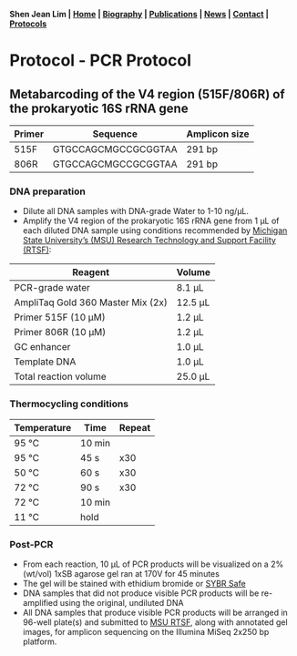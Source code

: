**Shen Jean Lim \| [Home](https://shenjean.github.io) \| [Biography](../bio.md) \| [Publications](../pubs.md) \| [News](../news.md) \| [Contact](../contact.md) \| [Protocols](../protocols.md)**

# Protocol - PCR Protocol 
## Metabarcoding of the V4 region (515F/806R) of the prokaryotic 16S rRNA gene

| Primer | Sequence |	Amplicon size | 
| ------ | -------- | ------------ |
| 515F | GTGCCAGCMGCCGCGGTAA | 291 bp |
| 806R | GTGCCAGCMGCCGCGGTAA | 291 bp | 

### DNA preparation
- Dilute all DNA samples with DNA-grade Water to 1-10 ng/µL.
- Amplify the V4 region of the prokaryotic 16S rRNA gene from 1 µL of each diluted DNA sample using conditions recommended by [Michigan State University’s (MSU) Research Technology and Support Facility (RTSF)](https://rtsf.natsci.msu.edu/genomics/technical-documents/amplicon-metagenomic-guide.aspx):

| Reagent | Volume |
| ------- | ------ |
| PCR-grade water |	8.1 µL |
| AmpliTaq Gold 360 Master Mix (2x)	| 12.5 µL |
| Primer 515F (10 µM)	| 1.2 µL |
| Primer 806R (10 µM)	| 1.2 µL |
| GC enhancer	| 1.0 µL |
| Template DNA	| 1.0 µL |
| Total reaction volume	| 25.0 µL |

### Thermocycling conditions

| Temperature |	Time |	Repeat |
| ------- | ------ | ------ | 
| 95 °C	| 10 min	|
| 95 °C	| 45 s | x30 |
| 50 °C	| 60 s | x30 |
| 72 °C	| 90 s | x30 |
| 72 °C	| 10 min | |	
| 11 °C	| hold	| |

### Post-PCR

- From each reaction, 10 µL of PCR products will be visualized on a 2% (wt/vol) 1xSB agarose gel ran at 170V for 45 minutes
- The gel will be stained with ethidium bromide or [SYBR Safe](https://www.thermofisher.com/us/en/home/life-science/dna-rna-purification-analysis/nucleic-acid-gel-electrophoresis/dna-stains/sybr-safe.html)
- DNA samples that did not produce visible PCR products will be re-amplified using the original, undiluted DNA
- All DNA samples that produce visible PCR products will be arranged in 96-well plate(s) and submitted to [MSU RTSF](https://rtsf.natsci.msu.edu), along with annotated gel images, for amplicon sequencing on the Illumina MiSeq 2x250 bp platform.
